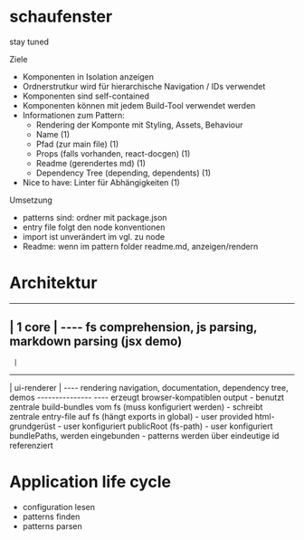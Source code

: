 # schaufenster
stay tuned




Ziele
* Komponenten in Isolation anzeigen
* Ordnerstrutkur wird für hierarchische Navigation / IDs verwendet
* Komponenten sind self-contained
* Komponenten können mit jedem Build-Tool verwendet werden
* Informationen zum Pattern:
  * Rendering der Komponte mit Styling, Assets, Behaviour
  * Name                                                    (1)
  * Pfad (zur main file)                                    (1)
  * Props (falls vorhanden, react-docgen)                   (1)
  * Readme (gerendertes md)                                 (1)
  * Dependency Tree (depending, dependents)                 (1)
* Nice to have: Linter für Abhängigkeiten                   (1)

Umsetzung
* patterns sind: ordner mit package.json
* entry file folgt den node konventionen
* import ist unverändert im vgl. zu node
* Readme: wenn im pattern folder readme.md, anzeigen/rendern

# Architektur
----------
| 1 core | ---- fs comprehension, js parsing, markdown parsing (jsx demo)
----------
     |
---------------
| ui-renderer |  ---- rendering navigation, documentation, dependency tree, demos
---------------  ---- erzeugt browser-kompatiblen output
	- benutzt zentrale build-bundles vom fs (muss konfiguriert werden)
	- schreibt zentrale entry-file auf fs (hängt exports in global)
	- user provided html-grundgerüst
	- user konfiguriert publicRoot (fs-path)
	- user konfiguriert bundlePaths, werden eingebunden
	- patterns werden über eindeutige id referenziert


# Application life cycle
- configuration lesen
- patterns finden
- patterns parsen
